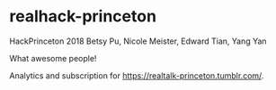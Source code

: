 # realhack-princeton

HackPrinceton 2018
Betsy Pu, Nicole Meister, Edward Tian, Yang Yan

What awesome people!

Analytics and subscription for <https://realtalk-princeton.tumblr.com/>.